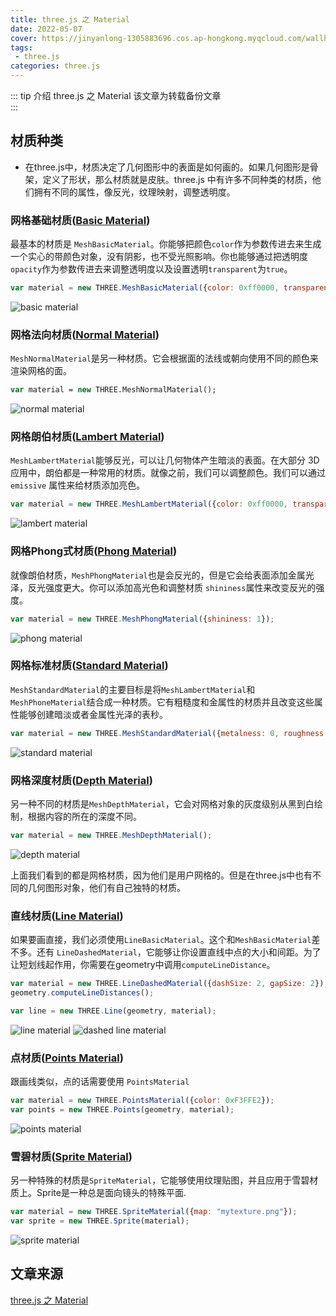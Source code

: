 ```yaml
---
title: three.js 之 Material
date: 2022-05-07
cover: https://jinyanlong-1305883696.cos.ap-hongkong.myqcloud.com/wallhaven-l3xk6q.jpg
tags:
 - three.js
categories: three.js
---
```


::: tip 介绍
three.js 之 Material 该文章为转载备份文章 <br>
:::

<!-- more -->



## 材质种类

* 在three.js中，材质决定了几何图形中的表面是如何画的。如果几何图形是骨架，定义了形状，那么材质就是皮肤。three.js 中有许多不同种类的材质，他们拥有不同的属性，像反光，纹理映射，调整透明度。

### 网格基础材质([Basic Material](https://link.segmentfault.com/?enc=BFh52AedUaRX7Bj6NkEpdg%3D%3D.ee7gn79A%2Bs8r4ZFlaCWhLNXExJIoR9kjLCRG8zGuHJdUBduyw4n1HxUyedvjvDx0K8XgfJ%2FUzeoJQWFBLyNIIH%2FuZvIpiSbx%2FxbvSzx%2BXos%3D))

最基本的材质是 `MeshBasicMaterial`。你能够把颜色`color`作为参数传进去来生成一个实心的带颜色对象，没有阴影，也不受光照影响。你也能够通过把透明度`opacity`作为参数传进去来调整透明度以及设置透明`transparent`为`true`。

```js
var material = new THREE.MeshBasicMaterial({color: 0xff0000, transparent: true, opacity: 0.5});
```

![basic material](https://jinyanlong-1305883696.cos.ap-hongkong.myqcloud.com/1460000014639070)

### 网格法向材质([Normal Material](https://link.segmentfault.com/?enc=HBAUqe%2B8KIKTnKVUHSCqSA%3D%3D.lwhm8ro9QbNcG63Q900C5qDZIdDIE49keFR6rhYJzB3dk0%2BpJ0ICtto%2FGqewpLt1%2BLm19lySeEZFHt7aTqqDk1Yqvd6D8dtE%2B9WBv7qxGTw%3D))

`MeshNormalMaterial`是另一种材质。它会根据面的法线或朝向使用不同的颜色来渲染网格的面。

```haxe
var material = new THREE.MeshNormalMaterial();
```

![normal material](https://jinyanlong-1305883696.cos.ap-hongkong.myqcloud.com/1460000014639071)

### 网格朗伯材质([Lambert Material]())

`MeshLambertMaterial`能够反光，可以让几何物体产生暗淡的表面。在大部分 3D 应用中，朗伯都是一种常用的材质。就像之前，我们可以调整颜色。我们可以通过 `emissive` 属性来给材质添加亮色。

```js
var material = new THREE.MeshLambertMaterial({color: 0xff0000, transparent: true, opacity: 0.5});
```

![lambert material](https://jinyanlong-1305883696.cos.ap-hongkong.myqcloud.com/1460000014639072)

### 网格Phong式材质([Phong Material]())

就像朗伯材质，`MeshPhongMaterial`也是会反光的，但是它会给表面添加金属光泽，反光强度更大。你可以添加高光色和调整材质 `shininess`属性来改变反光的强度。

```js
var material = new THREE.MeshPhongMaterial({shininess: 1});
```

![phong material](https://jinyanlong-1305883696.cos.ap-hongkong.myqcloud.com/1460000014639071)

### 网格标准材质([Standard Material]())

`MeshStandardMaterial`的主要目标是将`MeshLambertMaterial`和`MeshPhoneMaterial`结合成一种材质。它有粗糙度和金属性的材质并且改变这些属性能够创建暗淡或者金属性光泽的表秒。

```js
var material = new THREE.MeshStandardMaterial({metalness: 0, roughness: 0.5});
```

![standard material](https://jinyanlong-1305883696.cos.ap-hongkong.myqcloud.com/1460000014639073)

### 网格深度材质([Depth Material]())

另一种不同的材质是`MeshDepthMaterial`，它会对网格对象的灰度级别从黑到白绘制，根据内容的所在的深度不同。

```js
var material = new THREE.MeshDepthMaterial();
```

![depth material](https://jinyanlong-1305883696.cos.ap-hongkong.myqcloud.com/1460000014639072)

上面我们看到的都是网格材质，因为他们是用户网格的。但是在three.js中也有不同的几何图形对象，他们有自己独特的材质。

### 直线材质([Line Material]())

如果要画直接，我们必须使用`LineBasicMaterial`。这个和`MeshBasicMaterial`差不多。还有 `LineDashedMaterial`，它能够让你设置直线中点的大小和间距。为了让短划线起作用，你需要在geometry中调用`computeLineDistance`。

```js
var material = new THREE.LineDashedMaterial({dashSize: 2, gapSize: 2});
geometry.computeLineDistances();

var line = new THREE.Line(geometry, material);
```

![line material](https://jinyanlong-1305883696.cos.ap-hongkong.myqcloud.com/1460000014639074)
![dashed line material](https://jinyanlong-1305883696.cos.ap-hongkong.myqcloud.com/1460000014639075)

### 点材质([Points Material]())

跟画线类似，点的话需要使用 `PointsMaterial`

```js
var material = new THREE.PointsMaterial({color: 0xF3FFE2});
var points = new THREE.Points(geometry, material);
```

![points material](https://jinyanlong-1305883696.cos.ap-hongkong.myqcloud.com/1460000014639076)

### 雪碧材质([Sprite Material]())

另一种特殊的材质是`SpriteMaterial`，它能够使用纹理贴图，并且应用于雪碧材质上。Sprite是一种总是面向镜头的特殊平面.

```js
var material = new THREE.SpriteMaterial({map: "mytexture.png"});
var sprite = new THREE.Sprite(material);
```

![sprite material](https://jinyanlong-1305883696.cos.ap-hongkong.myqcloud.com/1460000014639077)

## 文章来源

[three.js 之 Material](https://segmentfault.com/a/1190000014639067)
